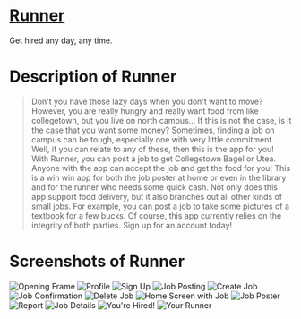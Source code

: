 # [Runner](https://github.com/Jasonh90/Runner_iOS)

Get hired any day, any time.

# Description of Runner

> Don't you have those lazy days when you don't want to move? However, you are really hungry and really want food from like collegetown, but you live on north campus... If this is not the case, is it the case that you want some money? Sometimes, finding a job on campus can be tough, especially one with very little commitment. Well, if you can relate to any of these, then this is the app for you! With Runner, you can post a job to get Collegetown Bagel or Utea. Anyone with the app can accept the job and get the food for you! This is a win win app for both the job poster at home or even in the library and for the runner who needs some quick cash. Not only does this app support food delivery, but it also branches out all other kinds of small jobs. For example, you can post a job to take some pictures of a textbook for a few bucks. Of course, this app currently relies on the integrity of both parties. Sign up for an account today!

# Screenshots of Runner

![Opening Frame][opening_frame] ![Profile][profile] ![Sign Up][sign_up]
![Job Posting][job_posting] ![Create Job][create_job] ![Job Confirmation][job_confirmation]
![Delete Job][delete_job] 
![Home Screen with Job][home_screen] ![Job Poster][job_poster] ![Report][report]
![Job Details][job_details] ![You're Hired!][youre_hired] ![Your Runner][your_runner]

[opening_frame]: https://github.com/adihshah/HackChallengeBackend/blob/master/images/opening_frame.png "Opening Frame"
[profile]: https://github.com/adihshah/HackChallengeBackend/blob/master/images/2_profile.png "Profile"
[sign_up]: https://github.com/adihshah/HackChallengeBackend/blob/master/images/sign_up.png "Sign Up"
[job_posting]: https://github.com/adihshah/HackChallengeBackend/blob/master/images/1_job_posting.png "Job Posting"
[create_job]: https://github.com/adihshah/HackChallengeBackend/blob/master/images/3_creating_job.png "Create Job"
[job_confirmation]: https://github.com/adihshah/HackChallengeBackend/blob/master/images/job_confirmation.png "Job Confirmation"
[delete_job]: https://github.com/adihshah/HackChallengeBackend/blob/master/images/delete_job.png "Delete Job"
[home_screen]: https://github.com/adihshah/HackChallengeBackend/blob/master/images/home_screen_on_job.png "Home Screen W/ Job"
[job_poster]: https://github.com/adihshah/HackChallengeBackend/blob/master/images/6_opposite_user.png "Job Poster"
[report]: https://github.com/adihshah/HackChallengeBackend/blob/master/images/report.png "Report"
[job_details]: https://github.com/adihshah/HackChallengeBackend/blob/master/images/4_details_of_job.png "Job Details"
[youre_hired]: https://github.com/adihshah/HackChallengeBackend/blob/master/images/5_feedback_accepting.png "You're Hired!"
[your_runner]: https://github.com/adihshah/HackChallengeBackend/blob/master/images/your_job_confirm.png "You got a runner!"


